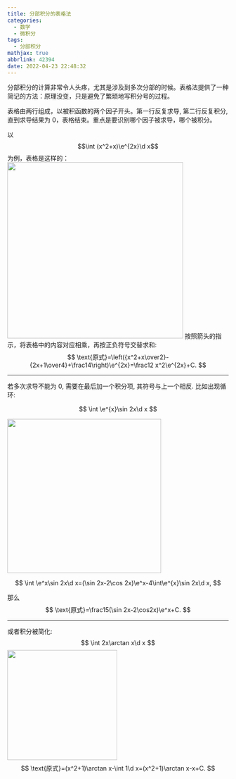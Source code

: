 ```yaml
---
title: 分部积分的表格法
categories:
  - 数学
  - 微积分
tags:
  - 分部积分
mathjax: true
abbrlink: 42394
date: 2022-04-23 22:48:32
---
```

分部积分的计算非常令人头疼，尤其是涉及到多次分部的时候。表格法提供了一种简记的方法：原理没变，只是避免了繁琐地写积分号的过程。

表格由两行组成，以被积函数的两个因子开头。第一行反复求导, 第二行反复积分, 直到求导结果为 0，表格结束。重点是要识别哪个因子被求导，哪个被积分。

以
$$\int (x^2+x)\e^{2x}\d x$$为例，表格是这样的：
<img src="https://s2.loli.net/2023/04/10/xVmTu5dts2BYbiz.png" width="400"/>
按照箭头的指示，将表格中的内容对应相乘，再按正负符号交替求和:
$$
\text{原式}=\left({x^2+x\over2}-{2x+1\over4}+\frac14\right)\e^{2x}=\frac12 x^2\e^{2x}+C.
$$
<!--more-->

---

若多次求导不能为 0, 需要在最后加一个积分项, 其符号与上一个相反. 比如出现循环:

$$
\int \e^{x}\sin 2x\d x
$$

<img src="https://s2.loli.net/2023/04/10/ncKTFZXA7aC1Bh2.png" width="350">

$$
\int \e^x\sin 2x\d x=(\sin 2x-2\cos 2x)\e^x-4\int\e^{x}\sin 2x\d x,
$$

那么
$$
\text{原式}=\frac15(\sin 2x-2\cos2x)\e^x+C.
$$

---

或者积分被简化:
$$
\int 2x\arctan x\d x
$$
<img src="https://s2.loli.net/2023/04/10/JU8dYOS7uIlbwQ5.png" width="250">
$$
\text{原式}=(x^2+1)\arctan x-\int 1\d x=(x^2+1)\arctan x-x+C.
$$